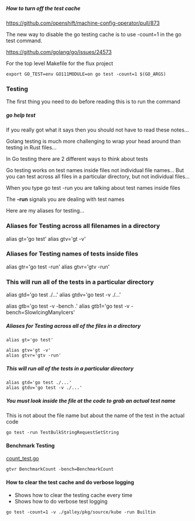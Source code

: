 
##### How to turn off the test cache

https://github.com/openshift/machine-config-operator/pull/873

The new way to disable the go testing cache is to use -count=1 in the go test command.

https://github.com/golang/go/issues/24573

For the top level Makefile for the flux project

```
export GO_TEST=env GO111MODULE=on go test -count=1 $(GO_ARGS)
```

### Testing

The first thing you need to do before reading this is to run
the command

##### go help test

If you really got what it says then you should not have to read these notes...

Golang testing is much more challenging to wrap your head around
than testing in Rust files...

In Go testing there are 2 different ways to think about tests

Go testing works on test names inside files not individual file names...
But you can test across all files in a particular directory,
but not individual files...

When you type go test -run you are talking about test names inside files

The **-run** signals you are dealing with test names

Here are my aliases for testing...

### Aliases for Testing across all filenames in a directory

alias gt='go test'
alias gtv='gt -v'

### Aliases for Testing names of tests inside files

alias gtr='go test -run'
alias gtvr='gtv -run'

### This will run all of the tests in a particular directory

alias gtd='go test ./...'
alias gtdv='go test -v ./...'

alias gtb='go test -v -bench .'
alias gtb1='go test -v -bench=SlowIcingManyIcers'








##### Aliases for Testing across all of the files in a directory

```
alias gt='go test'

alias gtv='gt -v'
alias gtvr='gtv -run'
```

##### This will run all of the tests in a particular directory

```
alias gtd='go test ./...'
alias gtdv='go test -v ./...'
```

##### You must look inside the file at the code to grab an actual test name

This is not about the file name but about the name of the test in the actual code

```
go test -run TestBulkStringRequestSetString
```

#### Benchmark Testing

[count_test.go](https://github.com/influxdata/flux/blob/master/stdlib/universe/count_test.go)

```
gtvr BenchmarkCount -bench=BenchmarkCount
```

#### How to clear the test cache and do verbose logging

* Shows how to clear the testing cache every time
* Shows how to do verbose test logging

```
go test -count=1 -v ./galley/pkg/source/kube -run Builtin
```
